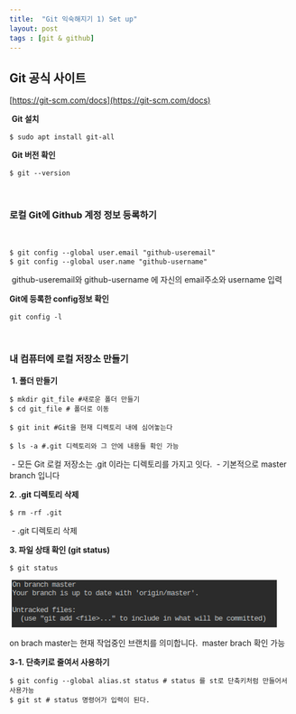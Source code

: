 ```yaml
---
title:  "Git 익숙해지기 1) Set up"
layout: post
tags : [git & github]
---
```

## Git 공식 사이트 

[https://git-scm.com/docs](https://git-scm.com/docs)

​
**Git 설치** 
​
```
$ sudo apt install git-all
```
​
**Git 버전 확인** 
​
```
$ git --version
```
​
### 로컬 Git에 Github 계정 정보 등록하기 
​
```
$ git config --global user.email "github-useremail"
$ git config --global user.name "github-username"
```
​
github-useremail와 github-username 에 자신의 email주소와  username 입력 
​

**Git에 등록한 config정보 확인** 
​
```
git config -l
```
​
### 내 컴퓨터에 로컬 저장소 만들기 
​
**1\. 폴더 만들기** 
​
```
$ mkdir git_file #새로운 폴더 만들기 
$ cd git_file # 폴더로 이동 
​
$ git init #Git을 현재 디렉토리 내에 심어놓는다
​
$ ls -a #.git 디렉토리와 그 안에 내용들 확인 가능
```
​
\- 모든 Git 로컬 저장소는 .git 이라는 디렉토리를 가지고 잇다. 
​
\- 기본적으로 master branch 입니다 
​

**2\. .git 디렉토리 삭제** 
​
```
$ rm -rf .git
```
​
\- .git 디렉토리 삭제 
​

**3\. 파일 상태 확인 (git status)**
​
```
$ git status
```
​
![image1](/assets/image/post1/git1.png)
​

on brach master는 현재 작업중인 브랜치를 의미합니다. 
​
master brach 확인 가능
​

**3-1. 단축키로 줄여서 사용하기**
​
```
$ git config --global alias.st status # status 를 st로 단축키처럼 만들어서 사용가능 
$ git st # status 명령어가 입력이 된다.
```